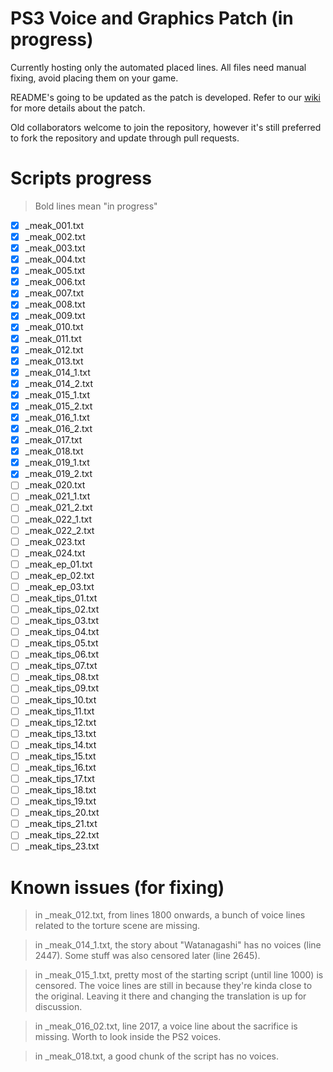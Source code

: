 # PS3 Voice and Graphics Patch (in progress)

Currently hosting only the automated placed lines. All files need manual fixing, avoid placing them on your game.

README's going to be updated as the patch is developed. Refer to our [wiki](https://github.com/07th-mod/guide/wiki) for more details about the patch.

Old collaborators welcome to join the repository, however it's still preferred to fork the repository and update through pull requests.

# Scripts progress

>Bold lines mean "in progress"

- [x] _meak_001.txt
- [x] _meak_002.txt
- [x] _meak_003.txt
- [x] _meak_004.txt
- [x] _meak_005.txt
- [x] _meak_006.txt
- [x] _meak_007.txt
- [x] _meak_008.txt
- [x] _meak_009.txt
- [x] _meak_010.txt
- [x] _meak_011.txt
- [x] _meak_012.txt
- [x] _meak_013.txt
- [x] _meak_014_1.txt
- [x] _meak_014_2.txt
- [x] _meak_015_1.txt
- [x] _meak_015_2.txt
- [x] _meak_016_1.txt
- [x] _meak_016_2.txt
- [x] _meak_017.txt
- [x] _meak_018.txt
- [x] _meak_019_1.txt
- [x] _meak_019_2.txt
- [ ] _meak_020.txt
- [ ] _meak_021_1.txt
- [ ] _meak_021_2.txt
- [ ] _meak_022_1.txt
- [ ] _meak_022_2.txt
- [ ] _meak_023.txt
- [ ] _meak_024.txt
- [ ] _meak_ep_01.txt
- [ ] _meak_ep_02.txt
- [ ] _meak_ep_03.txt
- [ ] _meak_tips_01.txt
- [ ] _meak_tips_02.txt
- [ ] _meak_tips_03.txt
- [ ] _meak_tips_04.txt
- [ ] _meak_tips_05.txt
- [ ] _meak_tips_06.txt
- [ ] _meak_tips_07.txt
- [ ] _meak_tips_08.txt
- [ ] _meak_tips_09.txt
- [ ] _meak_tips_10.txt
- [ ] _meak_tips_11.txt
- [ ] _meak_tips_12.txt
- [ ] _meak_tips_13.txt
- [ ] _meak_tips_14.txt
- [ ] _meak_tips_15.txt
- [ ] _meak_tips_16.txt
- [ ] _meak_tips_17.txt
- [ ] _meak_tips_18.txt
- [ ] _meak_tips_19.txt
- [ ] _meak_tips_20.txt
- [ ] _meak_tips_21.txt
- [ ] _meak_tips_22.txt
- [ ] _meak_tips_23.txt

# Known issues (for fixing)

> in _meak_012.txt, from lines 1800 onwards, a bunch of voice lines related to the torture scene are missing.

> in _meak_014_1.txt, the story about "Watanagashi" has no voices (line 2447). Some stuff was also censored later (line 2645).

> in _meak_015_1.txt, pretty most of the starting script (until line 1000) is censored. The voice lines are still in because they're kinda close to the original. Leaving it there and changing the translation is up for discussion.

> in _meak_016_02.txt, line 2017, a voice line about the sacrifice is missing. Worth to look inside the PS2 voices.

> in _meak_018.txt, a good chunk of the script has no voices.